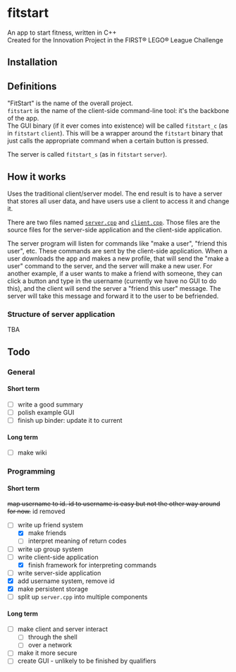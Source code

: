 # fitstart

An app to start fitness, written in C++  
Created for the Innovation Project in the FIRST® LEGO® League Challenge

## Installation

## Definitions

"FitStart" is the name of the overall project.  
`fitstart` is the name of the client-side command-line tool: it's the backbone
of the app.  
The GUI binary (if it ever comes into existence) will be called `fitstart_c`
(as in `fitstart` `client`). This will be a wrapper around the `fitstart`
binary that just calls the appropriate command when a certain button is
pressed.

The server is called `fitstart_s` (as in `fitstart` `server`).

## How it works

Uses the traditional client/server model. The end result is to have a server
that stores all user data, and have users use a client to access it and change
it.

There are two files named [`server.cpp`](https://www.github.com/teamwolfbytes/fitstart/blob/main/src/server/server.cpp)
and [`client.cpp`](https://www.github.com/teamwolfbytes/fitstart/blob/main/src/client/client.cpp).
Those files are the source files for the server-side application and the
client-side application.

The server program will listen for commands like "make a user", "friend this
user", etc. These commands are sent by the client-side application. When a user
downloads the app and makes a new profile, that will send the "make a user"
command to the server, and the server will make a new user. For another example,
if a user wants to make a friend with someone, they can click a button and type
in the username (currently we have no GUI to do this), and the client will send
the server a "friend this user" message. The server will take this message and
forward it to the user to be befriended.

### Structure of server application

TBA

## Todo

### General

#### Short term

- [ ] write a good summary
- [ ] polish example GUI
- [ ] finish up binder: update it to current

#### Long term

- [ ] make wiki

### Programming

#### Short term

~~map username to id. id to username is easy but not the other way around
for now.~~ id removed
- [ ] write up friend system
  - [x] make friends
  - [ ] interpret meaning of return codes
- [ ] write up group system
- [ ] write client-side application
  - [x] finish framework for interpreting commands
- [ ] write server-side application
- [x] add username system, remove id
- [x] make persistent storage
- [ ] split up `server.cpp` into multiple components

#### Long term

- [ ] make client and server interact
  - [ ] through the shell
  - [ ] over a network
- [ ] make it more secure
- [ ] create GUI - unlikely to be finished by qualifiers
